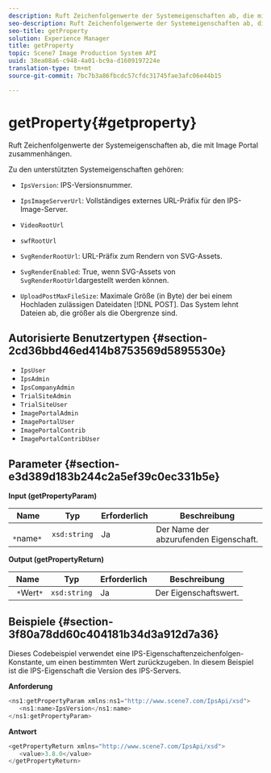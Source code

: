 ```yaml
---
description: Ruft Zeichenfolgenwerte der Systemeigenschaften ab, die mit Image Portal zusammenhängen.
seo-description: Ruft Zeichenfolgenwerte der Systemeigenschaften ab, die mit Image Portal zusammenhängen.
seo-title: getProperty
solution: Experience Manager
title: getProperty
topic: Scene7 Image Production System API
uuid: 38ea08a6-c948-4a01-bc9a-d1609197224e
translation-type: tm+mt
source-git-commit: 7bc7b3a86fbcdc57cfdc31745fae3afc06e44b15

---
```



# getProperty{#getproperty}

Ruft Zeichenfolgenwerte der Systemeigenschaften ab, die mit Image Portal zusammenhängen.

Zu den unterstützten Systemeigenschaften gehören:

* `IpsVersion`: IPS-Versionsnummer.
* `IpsImageServerUrl`: Vollständiges externes URL-Präfix für den IPS-Image-Server.
* `VideoRootUrl`
* `swfRootUrl`
* `SvgRenderRootUrl`: URL-Präfix zum Rendern von SVG-Assets.
* `SvgRenderEnabled`: True, wenn SVG-Assets von `SvgRenderRootUrl`dargestellt werden können.

* `UploadPostMaxFileSize`: Maximale Größe (in Byte) der bei einem Hochladen zulässigen Dateidaten [!DNL POST]. Das System lehnt Dateien ab, die größer als die Obergrenze sind.

## Autorisierte Benutzertypen {#section-2cd36bbd46ed414b8753569d5895530e}

* `IpsUser`
* `IpsAdmin`
* `IpsCompanyAdmin`
* `TrialSiteAdmin`
* `TrialSiteUser`
* `ImagePortalAdmin`
* `ImagePortalUser`
* `ImagePortalContrib`
* `ImagePortalContribUser`

## Parameter {#section-e3d389d183b244c2a5ef39c0ec331b5e}

**Input (getPropertyParam)**

| Name | Typ | Erforderlich | Beschreibung |
|---|---|---|---|
| ` *`name`*` | `xsd:string` | Ja | Der Name der abzurufenden Eigenschaft. |

**Output (getPropertyReturn)**

| Name | Typ | Erforderlich | Beschreibung |
|---|---|---|---|
| ` *`Wert`*` | `xsd:string` | Ja | Der Eigenschaftswert. |

## Beispiele {#section-3f80a78dd60c404181b34d3a912d7a36}

Dieses Codebeispiel verwendet eine IPS-Eigenschaftenzeichenfolgen-Konstante, um einen bestimmten Wert zurückzugeben. In diesem Beispiel ist die IPS-Eigenschaft die Version des IPS-Servers.

**Anforderung**

```java
<ns1:getPropertyParam xmlns:ns1="http://www.scene7.com/IpsApi/xsd">
   <ns1:name>IpsVersion</ns1:name>
</ns1:getPropertyParam>
```

**Antwort**

```java
<getPropertyReturn xmlns="http://www.scene7.com/IpsApi/xsd">
   <value>3.8.0</value>
</getPropertyReturn>
```

